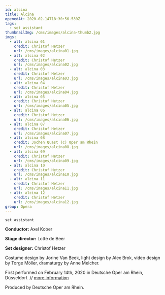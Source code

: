 ```yaml
---
id: alcina
title: Alcina
openedAt: 2020-02-14T18:30:56.530Z
tags:
  - set assistant
thumbnailImg: /cms/images/alcina-thumb2.jpg
imgs:
  - alt: alcina 01
    credit: Christof Hetzer
    url: /cms/images/alcina01.jpg
  - alt: alcina 02
    credit: Christof Hetzer
    url: /cms/images/alcina02.jpg
  - alt: alcina 03
    credit: Christof Hetzer
    url: /cms/images/alcina03.jpg
  - alt: alcina 04
    credit: Christof Hetzer
    url: /cms/images/alcina04.jpg
  - alt: alcina 05
    credit: Christof Hetzer
    url: /cms/images/alcina05.jpg
  - alt: alcina 06
    credit: Christof Hetzer
    url: /cms/images/alcina06.jpg
  - alt: alcina 07
    credit: Christof Hetzer
    url: /cms/images/alcina07.jpg
  - alt: alcina 08
    credit: Jochen Quast (c) Oper am Rhein
    url: /cms/images/alcina08.jpg
  - alt: alcina 09
    credit: Christof Hetzer
    url: /cms/images/alcina09.jpg
  - alt: alcina 10
    credit: Christof Hetzer
    url: /cms/images/alcina10.jpg
  - alt: alcina 11
    credit: Christof Hetzer
    url: /cms/images/alcina11.jpg
  - alt: alcina 12
    credit: Christof Hetzer
    url: /cms/images/alcina12.jpg
group: Opera
---
```

`set assistant`

**Conductor:** Axel Kober

**Stage director:** Lotte de Beer

**Set designer:** Christof Hetzer

Costume design by Jorine Van Beek, light design by Alex Brok, video design by Torge Möller,  dramaturgy by Anne Melcher.

First performed on February 14th, 2020 in Deutsche Oper am Rhein, Düsseldorf. // [more information](https://operamrhein.de/en_EN/termin/alcina.16007078)

Produced by Deutsche Oper am Rhein.
